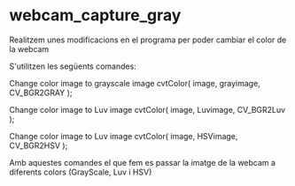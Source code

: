 # webcam_capture_gray

Realitzem unes modificacions en el programa per poder cambiar el color de la webcam

S'utilitzen les següents comandes:

Change color image to grayscale image
 cvtColor( image, grayimage, CV_BGR2GRAY );

Change color image to Luv image
 cvtColor( image, Luvimage, CV_BGR2Luv );

Change color image to Luv image
 cvtColor( image, HSVimage, CV_BGR2HSV );

Amb aquestes comandes el que fem es passar la imatge de la webcam a diferents colors (GrayScale, Luv i HSV)
